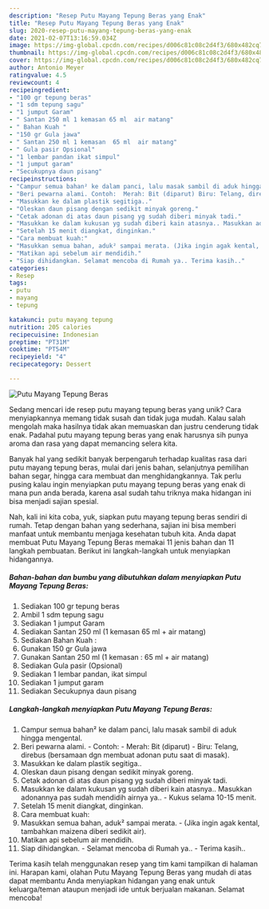 ```yaml
---
description: "Resep Putu Mayang Tepung Beras yang Enak"
title: "Resep Putu Mayang Tepung Beras yang Enak"
slug: 2020-resep-putu-mayang-tepung-beras-yang-enak
date: 2021-02-07T13:16:59.034Z
image: https://img-global.cpcdn.com/recipes/d006c81c08c2d4f3/680x482cq70/putu-mayang-tepung-beras-foto-resep-utama.jpg
thumbnail: https://img-global.cpcdn.com/recipes/d006c81c08c2d4f3/680x482cq70/putu-mayang-tepung-beras-foto-resep-utama.jpg
cover: https://img-global.cpcdn.com/recipes/d006c81c08c2d4f3/680x482cq70/putu-mayang-tepung-beras-foto-resep-utama.jpg
author: Antonio Meyer
ratingvalue: 4.5
reviewcount: 4
recipeingredient:
- "100 gr tepung beras"
- "1 sdm tepung sagu"
- "1 jumput Garam"
- " Santan 250 ml 1 kemasan 65 ml  air matang"
- " Bahan Kuah "
- "150 gr Gula jawa"
- " Santan 250 ml 1 kemasan  65 ml  air matang"
- " Gula pasir Opsional"
- "1 lembar pandan ikat simpul"
- "1 jumput garam"
- "Secukupnya daun pisang"
recipeinstructions:
- "Campur semua bahan² ke dalam panci, lalu masak sambil di aduk hingga mengental."
- "Beri pewarna alami. Contoh:  Merah: Bit (diparut) Biru: Telang, direbus (bersamaan dgn membuat adonan putu saat di masak)."
- "Masukkan ke dalam plastik segitiga.."
- "Oleskan daun pisang dengan sedikit minyak goreng."
- "Cetak adonan di atas daun pisang yg sudah diberi minyak tadi."
- "Masukkan ke dalam kukusan yg sudah diberi kain atasnya.. Masukkan adonannya pas sudah mendidih airnya ya.. Kukus selama 10-15 menit."
- "Setelah 15 menit diangkat, dinginkan."
- "Cara membuat kuah:"
- "Masukkan semua bahan, aduk² sampai merata. (Jika ingin agak kental, tambahkan maizena diberi sedikit air)."
- "Matikan api sebelum air mendidih."
- "Siap dihidangkan. Selamat mencoba di Rumah ya.. Terima kasih.."
categories:
- Resep
tags:
- putu
- mayang
- tepung

katakunci: putu mayang tepung 
nutrition: 205 calories
recipecuisine: Indonesian
preptime: "PT31M"
cooktime: "PT54M"
recipeyield: "4"
recipecategory: Dessert

---
```



![Putu Mayang Tepung Beras](https://img-global.cpcdn.com/recipes/d006c81c08c2d4f3/680x482cq70/putu-mayang-tepung-beras-foto-resep-utama.jpg)

Sedang mencari ide resep putu mayang tepung beras yang unik? Cara menyiapkannya memang tidak susah dan tidak juga mudah. Kalau salah mengolah maka hasilnya tidak akan memuaskan dan justru cenderung tidak enak. Padahal putu mayang tepung beras yang enak harusnya sih punya aroma dan rasa yang dapat memancing selera kita.

Banyak hal yang sedikit banyak berpengaruh terhadap kualitas rasa dari putu mayang tepung beras, mulai dari jenis bahan, selanjutnya pemilihan bahan segar, hingga cara membuat dan menghidangkannya. Tak perlu pusing kalau ingin menyiapkan putu mayang tepung beras yang enak di mana pun anda berada, karena asal sudah tahu triknya maka hidangan ini bisa menjadi sajian spesial.




Nah, kali ini kita coba, yuk, siapkan putu mayang tepung beras sendiri di rumah. Tetap dengan bahan yang sederhana, sajian ini bisa memberi manfaat untuk membantu menjaga kesehatan tubuh kita. Anda dapat membuat Putu Mayang Tepung Beras memakai 11 jenis bahan dan 11 langkah pembuatan. Berikut ini langkah-langkah untuk menyiapkan hidangannya.

<!--inarticleads1-->

##### Bahan-bahan dan bumbu yang dibutuhkan dalam menyiapkan Putu Mayang Tepung Beras:

1. Sediakan 100 gr tepung beras
1. Ambil 1 sdm tepung sagu
1. Sediakan 1 jumput Garam
1. Sediakan  Santan 250 ml (1 kemasan 65 ml + air matang)
1. Sediakan  Bahan Kuah :
1. Gunakan 150 gr Gula jawa
1. Gunakan  Santan 250 ml (1 kemasan : 65 ml + air matang)
1. Sediakan  Gula pasir (Opsional)
1. Sediakan 1 lembar pandan, ikat simpul
1. Sediakan 1 jumput garam
1. Sediakan Secukupnya daun pisang




<!--inarticleads2-->

##### Langkah-langkah menyiapkan Putu Mayang Tepung Beras:

1. Campur semua bahan² ke dalam panci, lalu masak sambil di aduk hingga mengental.
1. Beri pewarna alami. - Contoh:  - Merah: Bit (diparut) - Biru: Telang, direbus (bersamaan dgn membuat adonan putu saat di masak).
1. Masukkan ke dalam plastik segitiga..
1. Oleskan daun pisang dengan sedikit minyak goreng.
1. Cetak adonan di atas daun pisang yg sudah diberi minyak tadi.
1. Masukkan ke dalam kukusan yg sudah diberi kain atasnya.. Masukkan adonannya pas sudah mendidih airnya ya.. - Kukus selama 10-15 menit.
1. Setelah 15 menit diangkat, dinginkan.
1. Cara membuat kuah:
1. Masukkan semua bahan, aduk² sampai merata. - (Jika ingin agak kental, tambahkan maizena diberi sedikit air).
1. Matikan api sebelum air mendidih.
1. Siap dihidangkan. - Selamat mencoba di Rumah ya.. - Terima kasih..




Terima kasih telah menggunakan resep yang tim kami tampilkan di halaman ini. Harapan kami, olahan Putu Mayang Tepung Beras yang mudah di atas dapat membantu Anda menyiapkan hidangan yang enak untuk keluarga/teman ataupun menjadi ide untuk berjualan makanan. Selamat mencoba!
